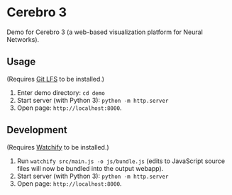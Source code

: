 # Cerebro 3

Demo for Cerebro 3 (a web-based visualization platform for Neural Networks).

## Usage

(Requires [Git LFS](https://git-lfs.github.com) to be installed.)

1. Enter demo directory: `cd demo`
2. Start server (with Python 3): `python -m http.server`
3. Open page: `http://localhost:8000`.

## Development

(Requires [Watchify](https://github.com/browserify/watchify) to be installed.)

1. Run `watchify src/main.js -o js/bundle.js` (edits to JavaScript source files will now be bundled into the output webapp).
2. Start server (with Python 3): `python -m http.server`
3. Open page: `http://localhost:8000`.
